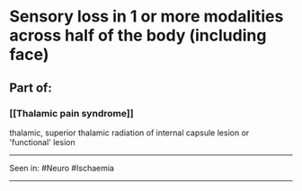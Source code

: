 # Sensory loss in 1 or more modalities across half of the body (including face)
## Part of:
### [[Thalamic pain syndrome]]

thalamic, superior thalamic radiation of internal capsule lesion or 'functional' lesion



---
Seen in: #Neuro #Ischaemia 

---
